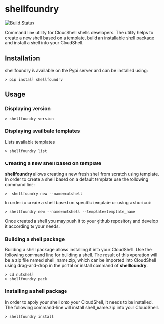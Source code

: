 # shellfoundry
[![Build Status](https://travis-ci.org/QualiSystems/shellfoundry.svg?branch=develop)](https://travis-ci.org/QualiSystems/shellfoundry)

Command line utility for CloudShell shells developers. The utility helps to create a new shell based on a template,
build an installable shell package and install a shell into your CloudShell.

## Installation

shellfoundry is available on the Pypi server and can be installed using:

```batch
> pip install shellfoundry
```

## Usage

### Displaying version
```batch 
> shellfoundry version
```

### Displaying availbale templates
Lists available templates
```batch 
> shellfoundry list
```

### Creating a new shell based on template
**shellfoundry** allows creating a new fresh shell from scratch using template. In order to create a shell based on a default template use the following command line:
```batch
>  shellfoundry new --name=nutshell
```

In order to create a shell based on specific template
or using a shortcut:
```batch
> shellfoundry new --name=nutshell --template=template_name
```
Once created a shell you may push it to your github repository and develop it according to your needs.

### Building a shell package
Building a shell package allows installing it into your CloudShell. Use the following command line for building a shell.
The result of this operation will be a zip file named shell_name.zip, which can be imported into CloudShell using
drag-and-drop in the portal or install command of **shellfoundry**.

```batch
> cd nutshell
> shellfoundry pack 
```

### Installing a shell package
In order to apply your shell onto your CloudShell, it needs to be installed. The following command-line will install
shell_name.zip into your CloudShell.

```batch
> shellfoundry install
```

